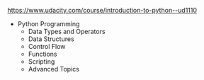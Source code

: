 https://www.udacity.com/course/introduction-to-python--ud1110

* Python Programming
	* Data Types and Operators
	* Data Structures
	* Control Flow
	* Functions
	* Scripting
	* Advanced Topics

